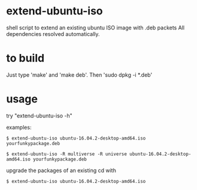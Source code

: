 # extend-ubuntu-iso
shell script to extend an existing ubuntu ISO image with .deb packets
All dependencies resolved automatically.

# to build
Just type 'make' and 'make deb'. Then 'sudo dpkg -i *.deb'

# usage
try "extend-ubuntu-iso -h"

examples:

	$ extend-ubuntu-iso ubuntu-16.04.2-desktop-amd64.iso yourfunkypackage.deb
	
	$ extend-ubuntu-iso -R multiverse -R universe ubuntu-16.04.2-desktop-amd64.iso yourfunkypackage.deb

upgrade the packages of  an existing cd with

	$ extend-ubuntu-iso ubuntu-16.04.2-desktop-amd64.iso
